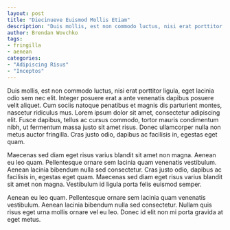 ```yaml
---
layout: post
title: "Diecinueve Euismod Mollis Etiam"
description: "Duis mollis, est non commodo luctus, nisi erat porttitor ligula, eget lacinia odio sem nec elit. Maecenas faucibus mollis interdum. Etiam porta sem malesuada magna mollis euismod. Cras justo odio, dapibus ac facilisis in, egestas eget quam. Aenean lacinia bibendum nulla sed consectetur."
author: Brendan Wovchko
tags:
- fringilla
- aenean
categories:
- "Adipiscing Risus"
- "Inceptos"
---
```


Duis mollis, est non commodo luctus, nisi erat porttitor ligula, eget lacinia odio sem nec elit. Integer posuere erat a ante venenatis dapibus posuere velit aliquet. Cum sociis natoque penatibus et magnis dis parturient montes, nascetur ridiculus mus. Lorem ipsum dolor sit amet, consectetur adipiscing elit. Fusce dapibus, tellus ac cursus commodo, tortor mauris condimentum nibh, ut fermentum massa justo sit amet risus. Donec ullamcorper nulla non metus auctor fringilla. Cras justo odio, dapibus ac facilisis in, egestas eget quam.

Maecenas sed diam eget risus varius blandit sit amet non magna. Aenean eu leo quam. Pellentesque ornare sem lacinia quam venenatis vestibulum. Aenean lacinia bibendum nulla sed consectetur. Cras justo odio, dapibus ac facilisis in, egestas eget quam. Maecenas sed diam eget risus varius blandit sit amet non magna. Vestibulum id ligula porta felis euismod semper.

Aenean eu leo quam. Pellentesque ornare sem lacinia quam venenatis vestibulum. Aenean lacinia bibendum nulla sed consectetur. Nullam quis risus eget urna mollis ornare vel eu leo. Donec id elit non mi porta gravida at eget metus.

